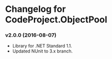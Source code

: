 # Changelog for CodeProject.ObjectPool #

### v2.0.0 (2016-08-07) ###

* Library for .NET Standard 1.1.
* Updated NUnit to 3.x branch.